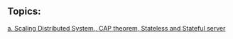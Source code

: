 ## Topics:

[a. Scaling Distributed System., CAP theorem, Stateless and Stateful server](./SD2603.md)